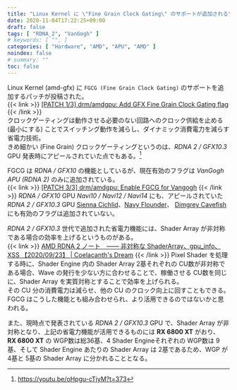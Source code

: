 ```yaml
---
title: "Linux Kernel に \"Fine Grain Clock Gating\" のサポートが追加される"
date: 2020-11-04T17:22:25+09:00
draft: false
tags: [ "RDNA_2", "VanGogh" ]
# keywords: [ "", ]
categories: [ "Hardware", "AMD", "APU", "AMD" ]
noindex: false
# summary: ""
toc: false
---
```


Linux Kernel (amd-gfx) に `FGCG (Fine Grain Clock Gating)` のサポートを追加するパッチが投稿された。  
{{< link >}} [[PATCH 1/3] drm/amdgpu: Add GFX Fine Grain Clock Gating flag](https://lists.freedesktop.org/archives/amd-gfx/2020-November/055539.html) {{< /link >}}  
クロックゲーティングは動作させる必要のない回路へのクロック供給を止める (最小にする) ことでスイッチング動作を減らし、ダイナミック消費電力を減らす省電力技術。  
きめ細かい (Fine Grain) クロックゲーティングというのは、*RDNA 2 / GFX10.3* GPU 発表時にアピールされていた点でもある。[^rdna_2-youtube]  

[^rdna_2-youtube]: <https://youtu.be/oHpgu-cTjyM?t=373>

FGCG は *RDNA / GFX10* の機能としているが、現在有効のフラグは *VanGogh APU (RDNA 2)* のみに追加されている。  
{{< link >}} [[PATCH 3/3] drm/amdgpu: Enable FGCG for Vangogh](https://lists.freedesktop.org/archives/amd-gfx/2020-November/055541.html) {{< /link >}}
*RDNA / GFX10* GPU *Navi10 / Navi12 / Navi14* にも、アピールされていた *RDNA 2 / GFX10.3* GPU [Sienna Cichlid](/tags/sienna_cichlid)、[Navy Flounder](/tags/navy_flounder)、 [Dimgrey Cavefish](/tags/dimgrey_cavefish) にも有効のフラグは追加されていない。  

*RDNA 2 / GFX10.3* 世代で追加された省電力機能には、Shader Array が非対称である場合の効率を上げるというものがある。  
{{< link >}} [AMD RDNA 2 ノート　―― 非対称な ShaderArray、gpu_info、XSS 【2020/09/23】 | Coelacanth's Dream](/posts/2020/09/23/rdna_2-note-2020-09-23/#shader-array) {{< /link >}} 
Pixel Shader を処理する時に、Shader Engine 内の Shader Array 2基それぞれの CU数が非対称である場合、Wave の発行を少ない方に合わせることで、稼働させる CU数を同じに、Shader Array を実質対称とすることで効率を上げられる。  
その CU 分の消費電力は減らせ、他の CU のクロック向上に回すこともできる。  
FGCG はこうした機能とも組み合わせられ、より活用できるのではないかと思われる。  

また、現時点で発表されている *RDNA 2 / GFX10.3* GPU で、Shader Array が非対称となり、上記の省電力機能が活用できるものには **RX 6800 XT** がおり、   
**RX 6800 XT** の WGP数は総36基、4 Shader Engineそれぞれの WGP数は 9基、そして Shader Engine あたりの Shader Array は 2基であるため、WGP が 4基と 5基の Shader Array に分かれることとなる。  
